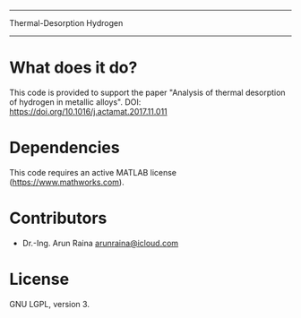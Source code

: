 ***************************
Thermal-Desorption Hydrogen
***************************


What does it do?
================

This code is provided to support the paper 
"Analysis of thermal desorption of hydrogen in metallic alloys".
DOI: https://doi.org/10.1016/j.actamat.2017.11.011


Dependencies
============

This code requires an active MATLAB license
(https://www.mathworks.com).


Contributors
============

* Dr.-Ing. Arun Raina     arunraina@icloud.com

License
=======

GNU LGPL, version 3.